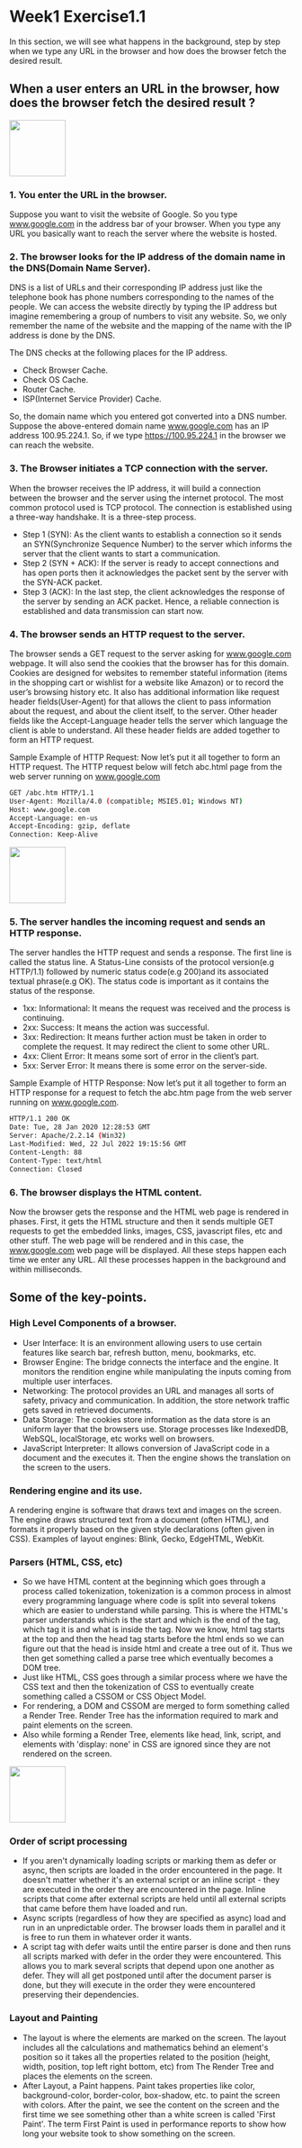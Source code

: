 # Week1 Exercise1.1

In this section, we will see what happens in the background, step by step when we type any URL in the browser and how does the browser fetch the desired result.

## When a user enters an URL in the browser, how does the browser fetch the desired result ?

<img src="https://data-flair.training/blogs/wp-content/uploads/sites/2/2021/04/image0112.jpg" width="100" height="100">

### 1. You enter the URL in the browser.

Suppose you want to visit the website of Google. So you type www.google.com in the address bar of your browser. When you type any URL you basically want to reach the server where the website is hosted.

### 2. The browser looks for the IP address of the domain name in the DNS(Domain Name Server).

DNS is a list of URLs and their corresponding IP address just like the telephone book has phone numbers corresponding to the names of the people. We can access the website directly by typing the IP address but imagine remembering a group of numbers to visit any website. So, we only remember the name of the website and the mapping of the name with the IP address is done by the DNS.

The DNS checks at the following places for the IP address.

- Check Browser Cache.
- Check OS Cache.
- Router Cache.
- ISP(Internet Service Provider) Cache.

So, the domain name which you entered got converted into a DNS number. Suppose the above-entered domain name www.google.com has an IP address 100.95.224.1. So, if we type https://100.95.224.1 in the browser we can reach the website.

### 3. The Browser initiates a TCP connection with the server.

When the browser receives the IP address, it will build a connection between the browser and the server using the internet protocol. The most common protocol used is TCP protocol. The connection is established using a three-way handshake. It is a three-step process.

- Step 1 (SYN): As the client wants to establish a connection so it sends an SYN(Synchronize Sequence Number) to the server which informs the server that the client wants to start a communication.
- Step 2 (SYN + ACK): If the server is ready to accept connections and has open ports then it acknowledges the packet sent by the server with the SYN-ACK packet.
- Step 3 (ACK): In the last step, the client acknowledges the response of the server by sending an ACK packet. Hence, a reliable connection is established and data transmission can start now.

### 4. The browser sends an HTTP request to the server.

The browser sends a GET request to the server asking for www.google.com webpage. It will also send the cookies that the browser has for this domain. Cookies are designed for websites to remember stateful information (items in the shopping cart or wishlist for a website like Amazon) or to record the user’s browsing history etc. It also has additional information like request header fields(User-Agent) for that allows the client to pass information about the request, and about the client itself, to the server. Other header fields like the Accept-Language header tells the server which language the client is able to understand. All these header fields are added together to form an HTTP request.

Sample Example of HTTP Request: Now let’s put it all together to form an HTTP request. The HTTP request below will fetch abc.html page from the web server running on www.google.com

```bash
GET /abc.htm HTTP/1.1
User-Agent: Mozilla/4.0 (compatible; MSIE5.01; Windows NT)
Host: www.google.com
Accept-Language: en-us
Accept-Encoding: gzip, deflate
Connection: Keep-Alive
```

<img src="https://s3.ap-south-1.amazonaws.com/afteracademy-server-uploads/what-happens-when-you-type-a-url-in-the-web-browser-request-response-f68c0cb95019db02.jpg" width="100" height="100">

### 5. The server handles the incoming request and sends an HTTP response.

The server handles the HTTP request and sends a response. The first line is called the status line. A Status-Line consists of the protocol version(e.g HTTP/1.1) followed by numeric status code(e.g 200)and its associated textual phrase(e.g OK). The status code is important as it contains the status of the response.

- 1xx: Informational: It means the request was received and the process is continuing.
- 2xx: Success: It means the action was successful.
- 3xx: Redirection: It means further action must be taken in order to complete the request. It may redirect the client to some other URL.
- 4xx: Client Error: It means some sort of error in the client’s part.
- 5xx: Server Error: It means there is some error on the server-side.

Sample Example of HTTP Response: Now let’s put it all together to form an HTTP response for a request to fetch the abc.htm page from the web server running on www.google.com.

```bash
HTTP/1.1 200 OK
Date: Tue, 28 Jan 2020 12:28:53 GMT
Server: Apache/2.2.14 (Win32)
Last-Modified: Wed, 22 Jul 2022 19:15:56 GMT
Content-Length: 88
Content-Type: text/html
Connection: Closed
```

### 6. The browser displays the HTML content.

Now the browser gets the response and the HTML web page is rendered in phases. First, it gets the HTML structure and then it sends multiple GET requests to get the embedded links, images, CSS, javascript files, etc and other stuff. The web page will be rendered and in this case, the www.google.com web page will be displayed.
All these steps happen each time we enter any URL. All these processes happen in the background and within milliseconds.

## Some of the key-points.

### High Level Components of a browser.

- User Interface: It is an environment allowing users to use certain features like search bar, refresh button, menu, bookmarks, etc.
- Browser Engine: The bridge connects the interface and the engine. It monitors the rendition engine while manipulating the inputs coming from multiple user interfaces.
- Networking: The protocol provides an URL and manages all sorts of safety, privacy and communication.
  In addition, the store network traffic gets saved in retrieved documents.
- Data Storage: The cookies store information as the data store is an uniform layer that the browsers use. Storage processes like IndexedDB, WebSQL, localStorage, etc works well on browsers.
- JavaScript Interpreter: It allows conversion of JavaScript code in a document and the executes it. Then the engine shows the translation on the screen to the users.

### Rendering engine and its use.

A rendering engine is software that draws text and images on the screen. The engine draws structured text from a document (often HTML), and formats it properly based on the given style declarations (often given in CSS). Examples of layout engines: Blink, Gecko, EdgeHTML, WebKit.

### Parsers (HTML, CSS, etc)

- So we have HTML content at the beginning which goes through a process called tokenization, tokenization is a common process in almost every programming language where code is split into several tokens which are easier to understand while parsing. This is where the HTML's parser understands which is the start and which is the end of the tag, which tag it is and what is inside the tag.
  Now we know, html tag starts at the top and then the head tag starts before the html ends so we can figure out that the head is inside html and create a tree out of it. Thus we then get something called a parse tree which eventually becomes a DOM tree.
- Just like HTML, CSS goes through a similar process where we have the CSS text and then the tokenization of CSS to eventually create something called a CSSOM or CSS Object Model.
- For rendering, a DOM and CSSOM are merged to form something called a Render Tree. Render Tree has the information required to mark and paint elements on the screen.
- Also while forming a Render Tree, elements like head, link, script, and elements with 'display: none' in CSS are ignored since they are not rendered on the screen.

<img src="https://res.cloudinary.com/practicaldev/image/fetch/s--uJ44oL2X--/c_limit%2Cf_auto%2Cfl_progressive%2Cq_auto%2Cw_880/https://dev-to-uploads.s3.amazonaws.com/i/s0cj1gr1srugpkc34985.png" width="100" height="100">

### Order of script processing

- If you aren't dynamically loading scripts or marking them as defer or async, then scripts are loaded in the order encountered in the page. It doesn't matter whether it's an external script or an inline script - they are executed in the order they are encountered in the page. Inline scripts that come after external scripts are held until all external scripts that came before them have loaded and run.
- Async scripts (regardless of how they are specified as async) load and run in an unpredictable order. The browser loads them in parallel and it is free to run them in whatever order it wants.
- A script tag with defer waits until the entire parser is done and then runs all scripts marked with defer in the order they were encountered. This allows you to mark several scripts that depend upon one another as defer. They will all get postponed until after the document parser is done, but they will execute in the order they were encountered preserving their dependencies.

### Layout and Painting

- The layout is where the elements are marked on the screen. The layout includes all the calculations and mathematics behind an element's position so it takes all the properties related to the position (height, width, position, top left right bottom, etc) from The Render Tree and places the elements on the screen.
- After Layout, a Paint happens. Paint takes properties like color, background-color, border-color, box-shadow, etc. to paint the screen with colors.
  After the paint, we see the content on the screen and the first time we see something other than a white screen is called 'First Paint'. The term First Paint is used in performance reports to show how long your website took to show something on the screen.
